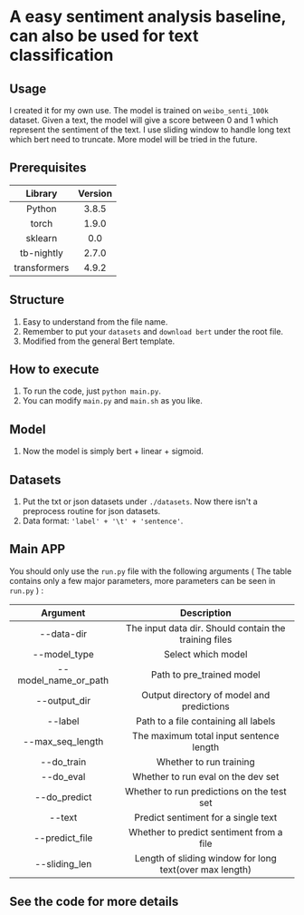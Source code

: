 # A easy sentiment analysis baseline, can also be used for text classification

## Usage

I created it for my own use. The model is trained on `weibo_senti_100k` dataset. Given a text, the model will give a score between 0 and 1 which represent the sentiment of the text. I use sliding window to handle long text which bert need to truncate.  More model will be tried in the future.

## Prerequisites

|   Library    | Version |
| :----------: | :-----: |
|    Python    |  3.8.5  |
|    torch     |  1.9.0  |
|   sklearn    |   0.0   |
|  tb-nightly  |  2.7.0  |
| transformers |  4.9.2  |

## Structure

1. Easy to understand from the file name.
2. Remember to put your `datasets` and `download bert` under the root file.
3. Modified from the general Bert template.

## How to execute

1. To run the code, just `python main.py`.
2. You can modify `main.py` and `main.sh` as you like. 

## Model
1. Now the model is simply bert + linear + sigmoid.

## Datasets
1. Put the txt or json datasets under `./datasets`. Now there isn't a preprocess routine for json datasets.
2. Data format: `'label' + '\t' + 'sentence'`.

## Main APP

You should only use the `run.py` file with the following arguments ( The table contains only a few major parameters, more parameters can be seen in `run.py` ) :

|       Argument       |                       Description                       |
| :------------------: | :-----------------------------------------------------: |
|      --data-dir      |  The input data dir. Should contain the training files  |
|     --model_type     |                   Select which model                    |
| --model_name_or_path |                Path to pre_trained model                |
|     --output_dir     |        Output directory of model and predictions        |
|       --label        |          Path to a file containing all labels           |
|   --max_seq_length   |         The maximum total input sentence length         |
|      --do_train      |                 Whether to run training                 |
|      --do_eval       |           Whether to run eval on the dev set            |
|     --do_predict     |       Whether to run predictions on the test set        |
|        --text        |           Predict sentiment for a single text           |
|    --predict_file    |        Whether to predict sentiment from a file         |
|    --sliding_len     | Length of sliding window for long text(over max length) |

## See the code for more details
